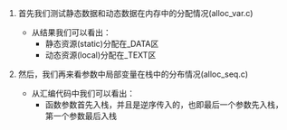 
1. 首先我们测试静态数据和动态数据在内存中的分配情况(alloc_var.c)
    - 从结果我们可以看出：
        - 静态资源(static)分配在_DATA区
        - 动态资源(local)分配在_TEXT区

2. 然后，我们再来看参数中局部变量在栈中的分布情况(alloc_seq.c)
    - 从汇编代码中我们可以看出：
        - 函数参数首先入栈，并且是逆序传入的，也即最后一个参数先入栈，第一个参数最后入栈
